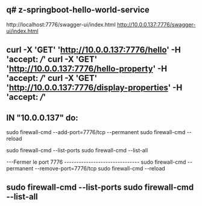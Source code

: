 q# z-springboot-hello-world-service
-----------------------------------------------------
http://localhost:7776/swagger-ui/index.html
http://10.0.0.137:7776/swagger-ui/index.html

curl -X 'GET' 'http://10.0.0.137:7776/hello' -H 'accept: */*'
curl -X 'GET' 'http://10.0.0.137:7776/hello-property' -H 'accept: */*'
curl -X 'GET' 'http://10.0.0.137:7776/display-properties' -H 'accept: */*'
-----------------------------------------------------
IN "10.0.0.137" do:
-----------------------------------------------------
sudo firewall-cmd --add-port=7776/tcp --permanent
sudo firewall-cmd --reload

sudo firewall-cmd --list-ports
sudo firewall-cmd --list-all

---Fermer le port 7776 -------------------------------
sudo firewall-cmd --permanent --remove-port=7776/tcp
sudo firewall-cmd --reload

sudo firewall-cmd --list-ports
sudo firewall-cmd --list-all
-----------------------------------------------------
